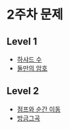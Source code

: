 # 2주차 문제

## Level 1

- [하샤드 수](https://school.programmers.co.kr/learn/courses/30/lessons/12947)
- [둘만의 암호](https://school.programmers.co.kr/learn/courses/30/lessons/155652)

## Level 2

- [점프와 순간 이동](https://school.programmers.co.kr/learn/courses/30/lessons/12980)
- [방금그곡](https://school.programmers.co.kr/learn/courses/30/lessons/17683)

